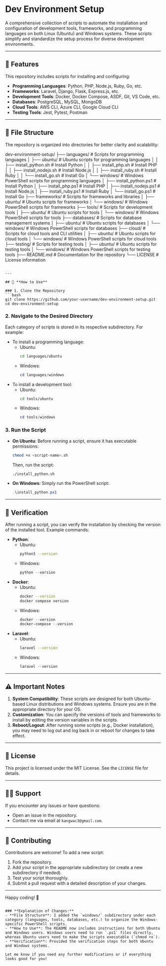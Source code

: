 # Dev Environment Setup

A comprehensive collection of scripts to automate the installation and configuration of development tools, frameworks, and programming languages on both Linux (Ubuntu) and Windows systems. These scripts simplify and standardize the setup process for diverse development environments.

---

## 🚀 **Features**

This repository includes scripts for installing and configuring:

- **Programming Languages**: Python, PHP, Node.js, Ruby, Go, etc.
- **Frameworks**: Laravel, Django, Flask, Express.js, etc.
- **Development Tools**: Docker, Docker Compose, ASDF, Git, VS Code, etc.
- **Databases**: PostgreSQL, MySQL, MongoDB
- **Cloud Tools**: AWS CLI, Azure CLI, Google Cloud CLI
- **Testing Tools**: Jest, Pytest, Postman

---

## 📂 **File Structure**

The repository is organized into directories for better clarity and scalability:

dev-environment-setup/ ├── languages/                     # Scripts for programming languages │   ├── ubuntu/                    # Ubuntu scripts for programming languages │   │   ├── install\_python.sh      # Install Python │   │   ├── install\_php.sh         # Install PHP │   │   ├── install\_nodejs.sh      # Install Node.js │   │   ├── install\_ruby.sh        # Install Ruby │   │   └── install\_go.sh          # Install Go │   └── windows/                   # Windows PowerShell scripts for programming languages │       ├── install\_python.ps1     # Install Python │       ├── install\_php.ps1        # Install PHP │       ├── install\_nodejs.ps1     # Install Node.js │       ├── install\_ruby.ps1       # Install Ruby │       └── install\_go.ps1         # Install Go ├── frameworks/                    # Scripts for frameworks and libraries │   ├── ubuntu/                    # Ubuntu scripts for frameworks │   └── windows/                   # Windows PowerShell scripts for frameworks ├── tools/                         # Scripts for development tools │   ├── ubuntu/                    # Ubuntu scripts for tools │   └── windows/                   # Windows PowerShell scripts for tools ├── databases/                     # Scripts for database management systems │   ├── ubuntu/                    # Ubuntu scripts for databases │   └── windows/                   # Windows PowerShell scripts for databases ├── cloud/                         # Scripts for cloud tools and CLI utilities │   ├── ubuntu/                    # Ubuntu scripts for cloud tools │   └── windows/                   # Windows PowerShell scripts for cloud tools ├── testing/                       # Scripts for testing tools │   ├── ubuntu/                    # Ubuntu scripts for testing tools │   └── windows/                   # Windows PowerShell scripts for testing tools ├── README.md                      # Documentation for the repository └── LICENSE                        # License information

```

---

## 🔧 **How to Use**

### 1. Clone the Repository
```bash
git clone https://github.com/your-username/dev-environment-setup.git
cd dev-environment-setup
```

### 2. Navigate to the Desired Directory

Each category of scripts is stored in its respective subdirectory. For example:

* To install a programming language:
  * Ubuntu:
    ```bash
    cd languages/ubuntu
    ```
  * Windows:
    ```powershell
    cd languages/windows
    ```
* To install a development tool:
  * Ubuntu:
    ```bash
    cd tools/ubuntu
    ```
  * Windows:
    ```powershell
    cd tools/windows
    ```

### 3. Run the Script

* **On Ubuntu**: Before running a script, ensure it has executable permissions:

  ```bash
  chmod +x <script-name>.sh
  ```

  Then, run the script:

  ```bash
  ./install_python.sh
  ```
* **On Windows**: Simply run the PowerShell script:

  ```powershell
  .\install_python.ps1
  ```

---

## 📝 **Verification**

After running a script, you can verify the installation by checking the version of the installed tool. Example commands:

* **Python**:
  * Ubuntu:
    ```bash
    python3 --version
    ```
  * Windows:
    ```powershell
    python --version
    ```
* **Docker**:
  * Ubuntu:
    ```bash
    docker --version
    docker compose version
    ```
  * Windows:
    ```powershell
    docker --version
    docker-compose --version
    ```
* **Laravel**:
  * Ubuntu:
    ```bash
    laravel --version
    ```
  * Windows:
    ```powershell
    laravel --version
    ```

---

## ⚠️ **Important Notes**

1. **System Compatibility**: These scripts are designed for both Ubuntu-based Linux distributions and Windows systems. Ensure you are in the appropriate directory for your OS.
2. **Customization**: You can specify the versions of tools and frameworks to install by editing the version variables in the scripts.
3. **Reboot/Logout**: After running some scripts (e.g., Docker installation), you may need to log out and log back in or reboot for changes to take effect.

---

## 📜 **License**

This project is licensed under the MIT License. See the `LICENSE` file for details.

---

## 🙋‍♂️ **Support**

If you encounter any issues or have questions:

* Open an issue in the repository.
* Contact me via email at `kangwac3@gmail.com`.

---

## 🌟 **Contributing**

Contributions are welcome! To add a new script:

1. Fork the repository.
2. Add your script in the appropriate subdirectory (or create a new subdirectory if needed).
3. Test your script thoroughly.
4. Submit a pull request with a detailed description of your changes.

---

Happy coding! 🚀

```

### **Explanation of Changes:**
- **File Structure**: I added the `windows/` subdirectory under each category (languages, tools, databases, etc.) to organize the Windows-specific PowerShell scripts. 
- **How to Use**: The README now includes instructions for both Ubuntu and Windows users. Windows users need to run `.ps1` files directly, whereas Ubuntu users need to make the scripts executable (`chmod +x`).
- **Verification**: Provided the verification steps for both Ubuntu and Windows systems.

Let me know if you need any further modifications or if everything looks good for you!
```
